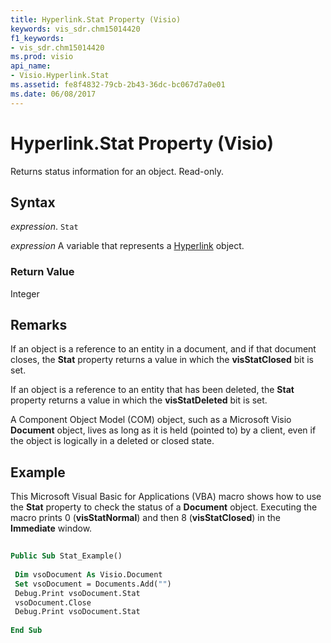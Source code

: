 ```yaml
---
title: Hyperlink.Stat Property (Visio)
keywords: vis_sdr.chm15014420
f1_keywords:
- vis_sdr.chm15014420
ms.prod: visio
api_name:
- Visio.Hyperlink.Stat
ms.assetid: fe8f4832-79cb-2b43-36dc-bc067d7a0e01
ms.date: 06/08/2017
---
```



# Hyperlink.Stat Property (Visio)

Returns status information for an object. Read-only.


## Syntax

 _expression_. `Stat`

 _expression_ A variable that represents a [Hyperlink](./Visio.Hyperlink.md) object.


### Return Value

Integer


## Remarks

If an object is a reference to an entity in a document, and if that document closes, the  **Stat** property returns a value in which the **visStatClosed** bit is set.

If an object is a reference to an entity that has been deleted, the  **Stat** property returns a value in which the **visStatDeleted** bit is set.

A Component Object Model (COM) object, such as a Microsoft Visio  **Document** object, lives as long as it is held (pointed to) by a client, even if the object is logically in a deleted or closed state.


## Example

This Microsoft Visual Basic for Applications (VBA) macro shows how to use the  **Stat** property to check the status of a **Document** object. Executing the macro prints 0 (**visStatNormal**) and then 8 (**visStatClosed**) in the **Immediate** window.


```vb
 
Public Sub Stat_Example() 
 
 Dim vsoDocument As Visio.Document 
 Set vsoDocument = Documents.Add("") 
 Debug.Print vsoDocument.Stat 
 vsoDocument.Close 
 Debug.Print vsoDocument.Stat 
 
End Sub
```



